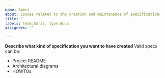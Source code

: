 ```yaml
---
name: Specs
about: Issues related to the creation and maintenance of specifications
title: ''
labels: team:Boris, type:docs
assignees: ''

---
```


**Describe what kind of specification you want to have created**
Valid specs can be:
- Project README
- Architectural diagrams
- HOWTOs
